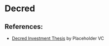 # Decred

## References:

* [Decred Investment Thesis](https://www.placeholder.vc/blog/2018/5/12/decred-investment-thesis) by Placeholder VC

